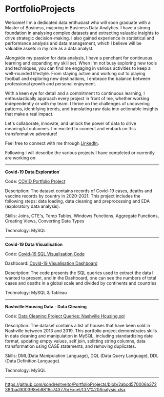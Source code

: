 # PortfolioProjects

Welcome! I'm a dedicated data enthusiast who will soon graduate with a Master of Business, majoring in Business Data Analytics. I have a strong foundation in analysing complex datasets and extracting valuable insights to drive strategic decision-making. I also gained experience in statistical and performance analysis and data management, which I believe will be valuable assets in my role as a data analyst.

Alongside my passion for data analysis, I have a penchant for continuous learning and expanding my skill set. When I'm not busy exploring new tools and techniques, you can find me engaging in various activities to keep a well-rounded lifestyle. From staying active and working out to playing football and exploring new destinations, I embrace the balance between professional growth and personal enjoyment.

With a keen eye for detail and a commitment to continuous learning, I enthusiastically approach every project in front of me, whether working independently or with my team. I thrive on the challenges of uncovering patterns, identifying trends, and translating raw data into actionable insights that make a real impact.

Let's collaborate, innovate, and unlock the power of data to drive meaningful outcomes. I'm excited to connect and embark on this transformative adventure!

Feel free to connect with me through [LinkedIn](https://www.linkedin.com/in/sondrentveito/).  


Following I will describe the various projects I have completed or currently are working on:
______________________________________________________________________________________________________

**Covid-19 Data Exploration**´

Code: [COVID Portfolio Project](https://github.com/sondrentveito/PortfolioProjects/blob/2bce2faa0054ca82640fe83a997c271e90569533/Covid-19%20Data%20Exploration.sql)

Description: The dataset contains records of Covid-19 cases, deaths and vaccine records by country in 2020-2021. This project includes the following steps: data loading, data cleaning and preprocessing and EDA (exploratory data analysis).

Skills: Joins, CTE's, Temp Tables, Windows Functions, Aggregate Functions, Creating Views, Converting Data Types

Technology: MySQL
______________________________________________________________________________________________________

**Covid-19 Data Visualisation**

Code: [Covid-19 SQL Visualisation Code](https://github.com/sondrentveito/PortfolioProjects/blob/9d31595318ef267344be21b72ee61874ab04c3d7/Covid-19%20Visualisation%20SQL%20Code.sql)

Dashboard: [Covid-19 Visualisation Dashboard](https://public.tableau.com/views/Covid19_Dashboard_16882610166920/Dashboard1?:language=en-US&:display_count=n&:origin=viz_share_link)

Description: The code presents the SQL queries used to extract the data I wanted to present, and in the Dashboard, one can see the numbers of total cases and deaths in a global scale and divided by continents and countries  

Technology: MySQL & Tableau
______________________________________________________________________________________________________

**Nashville Housing Data - Data Cleaning**

Code: [Data Cleaning Project Queries: Nashville Housing.sql](https://github.com/sondrentveito/PortfolioProjects/blob/f6cea26536c1f40c0f529ab5e64c08cf50baa357/HousingData_DataCleaning.sql)

Description: The dataset contains a list of houses that have been sold in Nashville between 2013 and 2019. This portfolio project demonstrates skills in data cleaning and manipulation in MySQL, including standardizing date format, updating empty values, self join, splitting string columns, data transformation using CASE statements, and removing duplicates.

Skills: DML(Data Manipulation Language), DQL (Data Query Language), DDL (Data Definition Language).

Technology: MySQL
______________________________________________________________________________________________________


https://github.com/sondrentveito/PortfolioProjects/blob/2abcd570006a37238fbad300398eb8816c74377b/Excel/CLV%20Analysis.xlsx

